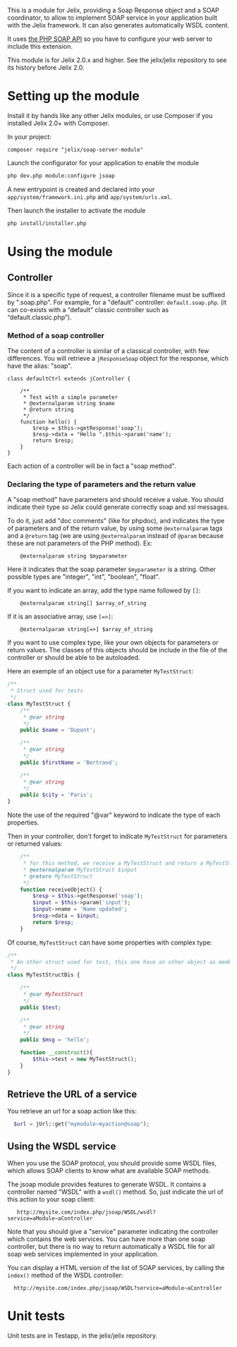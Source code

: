 This is a module for Jelix, providing a Soap Response object and a SOAP coordinator,
to allow to implement SOAP service in your application built with the Jelix framework.
It can also generates automatically WSDL content.

It uses [the PHP SOAP API](http://www.php.net/manual/fr/book.soap.php)
so you have to configure your web server to include this extension.

This module is for Jelix 2.0.x and higher. See the jelix/jelix repository to see
its history before Jelix 2.0.

Setting up the module
=====================

Install it by hands like any other Jelix modules, or use Composer if you installed
Jelix 2.0+ with Composer.

In your project:

```
composer require "jelix/soap-server-module"
```

Launch the configurator for your application to enable the module

```bash
php dev.php module:configure jsoap
```

A new entrypoint is created and declared into your `app/system/framework.ini.php` and
`app/system/urls.xml`.

Then launch the installer to activate the module

```bash
php install/installer.php
```

Using the module
================

Controller
----------

Since it is a specific type of request, a controller filename must be suffixed
by ".soap.php". For example, for a "default" controller: ```default.soap.php```.
(it can co-exists with a “default” classic controller such as
“default.classic.php”).

### Method of a soap controller

The content of a controller is similar of a classical controller, with few
differences. You will retrieve a ```jResponseSoap``` object for the response,
which have the alias: "soap".

```php>
class defaultCtrl extends jController {

    /** 
     * Test with a simple parameter
     * @externalparam string $name
     * @return string
     */
    function hello() {
        $resp = $this->getResponse('soap');
        $resp->data = "Hello ".$this->param('name');
        return $resp;
    }
}
```

Each action of a controller will be in fact a "soap method".

### Declaring the type of parameters and the return value

A "soap method" have parameters and should receive a value. You should indicate
their type so Jelix could generate correctly soap and xsl messages.

To do it, just add "doc comments" (like for phpdoc), and indicates the type of
parameters and of the return value, by using some `@externalparam` tags and a `@return`
tag (we are using `@externalparam` instead of `@param` because these are not parameters
of the PHP method). Ex:

```
    @externalparam string $myparameter
```

Here it indicates that the soap parameter `$myparameter` is a string. Other
possible types are "integer", "int", "boolean", "float".

If you want to indicate an array, add the type name followed by ```[]```:

```
    @externalparam string[] $array_of_string
```

If it is an associative array, use ```[=>]```:

```
    @externalparam string[=>] $array_of_string
```


If you want to use complex type, like your own objects for parameters or return
values. The classes of this objects should be include in the file of the
controller or should be able to be autoloaded.


Here an exemple of an object use for a parameter ```MyTestStruct```:

```php
/**
 * Struct used for tests
 */
class MyTestStruct {
    /**
     * @var string
     */
    public $name = 'Dupont';

    /**
     * @var string
     */
    public $firstName = 'Bertrand';

    /**
     * @var string
     */
    public $city = 'Paris';
}
```

Note the use of the required "@var" keyword to indicate the type of each properties.

Then in your controller, don't forget to indicate ```MyTestStruct``` for
parameters or returned values:

```php
    /** 
     * for this method, we receive a MyTestStruct and return a MyTestStruct object
     * @externalparam MyTestStruct $input
     * @return MyTestStruct
     */
    function receiveObject() {
        $resp = $this->getResponse('soap');
        $input = $this->param('input');
        $input->name = 'Name updated';
        $resp->data = $input;
        return $resp;
    }
```

Of course, ```MyTestStruct``` can have some properties with complex type:

```php
/**
 * An other struct used for test, this one have an other object as member propertie
 */
class MyTestStructBis {

    /**
     * @var MyTestStruct
     */
    public $test;

    /**
     * @var string
     */
    public $msg = 'hello';

    function __construct(){
        $this->test = new MyTestStruct();
    }
}
```

Retrieve the URL of a service
-----------------------------

You retrieve an url for a soap action like this:

```php
  $url = jUrl::get("mymodule~myaction@soap");
```


Using the WSDL service
----------------------

When you use the SOAP protocol, you should provide some WSDL files, which allows
SOAP clients to know what are available SOAP methods.

The jsoap module provides features to generate WSDL. It contains a controller
named "WSDL" with a ```wsdl()``` method. So, just indicate the url of this
action to your soap client:

```
   http://mysite.com/index.php/jsoap/WSDL/wsdl?service=aModule~aController
```


Note that you should give a "service" parameter indicating the controller which
contains the web services. You can have more than one soap controller, but there
is no way to return automatically a WSDL file for all soap web services
implemented in your application.

You can display a HTML version of the list of SOAP services, by calling the
```index()``` method of the WSDL controller:

```
  http://mysite.com/index.php/jsoap/WSDL?service=aModule~aController
```

Unit tests
==========

Unit tests are in Testapp, in the jelix/jelix repository.
